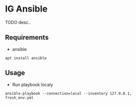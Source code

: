 # IG Ansible

TODO desc..

## Requirements

 - ansible
```
apt install ansible
```

## Usage

 - Run playbook localy

```
ansible-playbook --connection=local --inventory 127.0.0.1, fresh_env.yml
```
